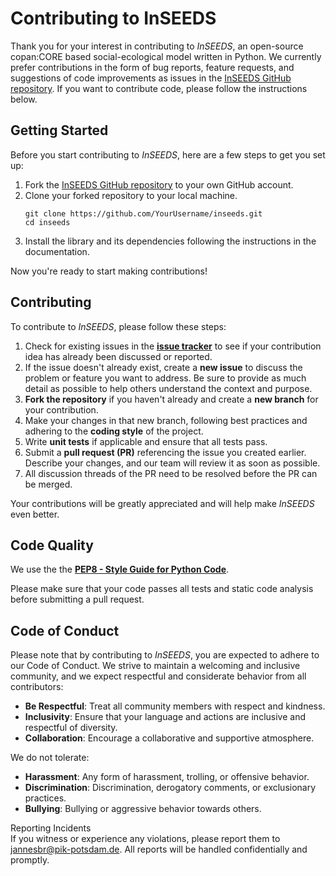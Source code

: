 # Contributing to InSEEDS

Thank you for your interest in contributing to *InSEEDS*, an open-source copan:CORE based social-ecological model written in Python.
We currently prefer contributions in the form of bug reports, feature requests,
and suggestions of code improvements as issues in the
[InSEEDS GitHub repository](https://github.com/pik-copan/inseeds/issues).
If you want to contribute code, please follow the instructions below.


## Getting Started

Before you start contributing to *InSEEDS*, here are a few steps to get you
set up:

1. Fork the [InSEEDS GitHub repository](https://github.com/pik-copan/inseeds)
to your own GitHub account.
2. Clone your forked repository to your local machine.
   ```shell
   git clone https://github.com/YourUsername/inseeds.git
   cd inseeds
   ```
3. Install the library and its dependencies following the instructions in the
documentation.

Now you're ready to start making contributions!

## Contributing

To contribute to *InSEEDS*, please follow these steps:

1. Check for existing issues in the
[**issue tracker**](https://github.com/pik-copan/inseeds/issues) to see if
your contribution idea has already been discussed or reported.
2. If the issue doesn't already exist, create a **new issue** to discuss the
problem or feature you want to address. Be sure to provide as much detail as
possible to help others understand the context and purpose.
3. **Fork the repository** if you haven't already and create a **new branch**
for your contribution.
4. Make your changes in that new branch, following best practices and
adhering to the **coding style** of the project.
5. Write **unit tests** if applicable and ensure that all tests pass.
6. Submit a **pull request (PR)** referencing the issue you created earlier.
Describe your changes, and our team will review it as soon as possible.
7. All discussion threads of the PR need to be resolved before the PR can be merged.

Your contributions will be greatly appreciated and will help make *InSEEDS*
even better.

## Code Quality
We use the the
[**PEP8 - Style Guide for Python Code**](https://peps.python.org/pep-0008/).

Please make sure that your code passes all tests and static code analysis before
submitting a pull request.

## Code of Conduct

Please note that by contributing to *InSEEDS*, you are expected to adhere to
our Code of Conduct. We strive to maintain a welcoming and inclusive community,
and we expect respectful and considerate behavior from all contributors:
* **Be Respectful**: Treat all community members with respect and kindness.
* **Inclusivity**: Ensure that your language and actions are inclusive and
respectful of diversity.
* **Collaboration**: Encourage a collaborative and supportive atmosphere.

We do not tolerate:
* **Harassment**: Any form of harassment, trolling, or offensive behavior.
* **Discrimination**: Discrimination, derogatory comments, or exclusionary
practices.
* **Bullying**: Bullying or aggressive behavior towards others.

Reporting Incidents  
If you witness or experience any violations, please report them to
[jannesbr@pik-potsdam.de](mailto:jannesbr@pik-potsdam.de).
All reports will be handled confidentially and promptly.
